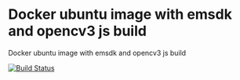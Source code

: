 # Docker ubuntu image with emsdk and opencv3 js build

Docker ubuntu image with emsdk and opencv3 js build


[![Build Status](https://travis-ci.com/diuis/docker-emsdk-opencv3-installed-js.svg?branch=ubuntu19.04-python2)](https://travis-ci.com/diuis/docker-emsdk-opencv3-installed-js)
